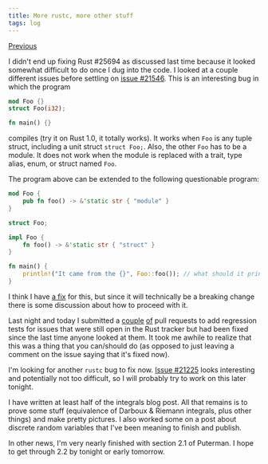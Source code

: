 ```yaml
---
title: More rustc, more other stuff
tags: log
---
```


[Previous](2015-06-17-log.html)

I didn't end up fixing Rust #25694 as discussed last time because it looked somewhat difficult to do once I dug into the code. I looked at a couple different issues before settling on [issue \#21546][issue-21546]. This is an interesting bug in which the program

```rust
mod Foo {}
struct Foo(i32);

fn main() {}
```

compiles (try it on Rust 1.0, it totally works). It works when `Foo` is any tuple struct, including a unit struct `struct Foo;`. Also, the other `Foo` has to be a module. It does not work when the module is replaced with a trait, type alias, enum, or struct named `Foo`.

The program above can be extended to the following questionable program:

```rust
mod Foo {
    pub fn foo() -> &'static str { "module" }
}

struct Foo;

impl Foo {
    fn foo() -> &'static str { "struct" }
}

fn main() {
    println!("It came from the {}", Foo::foo()); // what should it print?
}
```

I think I have [a fix][fix-for-21546] for this, but since it will technically be a breaking change there is some discussion about how to proceed with it.

Last night and today I submitted a [couple][PR1] [of][PR2] pull requests to add regression tests for issues that were still open in the Rust tracker but had been fixed since the last time anyone looked at them. It took me awhile to realize that this was a thing that you can/should do (as opposed to just leaving a comment on the issue saying that it's fixed now).

I'm looking for another `rustc` bug to fix now. [Issue \#21225][issue-21225] looks interesting and potentially not too difficult, so I will probably try to work on this later tonight.

I have written at least half of the integrals blog post. All that remains is to prove some stuff (equivalence of Darboux & Riemann integrals, plus other things) and make pretty pictures. I also worked some on a post about discrete random variables that I've been meaning to finish and publish.

In other news, I'm very nearly finished with section 2.1 of Puterman. I hope to get through 2.2 by tonight or early tomorrow.

[issue-21546]: https://github.com/rust-lang/rust/issues/21546
[issue-21225]: https://github.com/rust-lang/rust/issues/21225
[fix-for-21546]: https://github.com/rust-lang/rust/pull/26421
[PR1]: https://github.com/rust-lang/rust/pull/26451
[PR2]: https://github.com/rust-lang/rust/pull/26460
